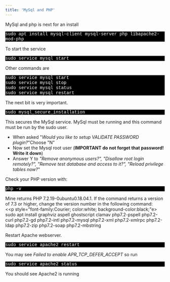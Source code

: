 ```yaml
---
title: 'MySql and PHP'
---
```


<p> MySql and php  is next for an install</p>

 
 <p style="font-family:Courier; color:white; background-color:black;">sudo apt install mysql-client mysql-server php libapache2-mod-php</p>
 
<p> To start the service</p>

 
<p style="font-family:Courier; color:white; background-color:black;"> sudo service mysql start</p>
<p> 
 Other commands are </p>

 <p style="font-family:Courier; color:white; background-color:black;">
 sudo service mysql start<br>
 sudo service mysql stop<br>
 sudo service mysql status<br>
 sudo service mysql restart<br>
 </p>
 
 <p>  The next bit is very  important.</p>

  <p style="font-family:Courier; color:white; background-color:black;"> 
  sudo mysql_secure_installation
 </p>
 
 This secures the MySql service. MySql must be running and this command must be run by the sudo user.<br>
        <ul>
        <li>When asked  "<i>Would you like to setup VALIDATE PASSWORD plugin?</i>"Choose "N" </li>
      <li>Now set the Mysql root user (<b>IMPORTANT do not forget that password! Write it down</b>)</li>
      <li>Answer Y to <i>"Remove anonymous users?", "Disallow root login remotely?", "Remove test database and access to it?", "Reload privilege tables now?</i>"</li>
    </ul>
    
Check your PHP version with:<br> 

 <p style="font-family:Courier; color:white; background-color:black;"> php -v </p>

Mine returns PHP 7.2.19-0ubuntu0.18.04.1. If the command returns a version of 7.3 or higher, change the version number in the following command:<br> 
    <<p style="font-family:Courier; color:white; background-color:black;"e>
sudo apt install graphviz aspell ghostscript clamav php7.2-pspell php7.2-curl php7.2-gd php7.2-intl php7.2-mysql php7.2-xml php7.2-xmlrpc php7.2-ldap php7.2-zip php7.2-soap php7.2-mbstring
</p>
Restart Apache webserver. <br>
<p style="font-family:Courier; color:white; background-color:black;">
    sudo service apache2 restart
</p>
    You may see <i>Failed to enable APR_TCP_DEFER_ACCEPT </i> so run<br>
<p style="font-family:Courier; color:white; background-color:black;">
    sudo service apache2 status 
</p>
    You should see Apache2 is running<br>
 